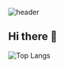 ![header](https://capsule-render.vercel.app/api?type=wave&color=auto&height=300&section=header&text=Hi%20render&fontSize=90)

## Hi there 👋
![Top Langs](https://github-readme-stats.vercel.app/api/top-langs/?username=OKEunsu&layout=compact)

